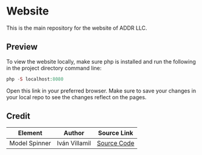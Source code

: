 # Website
This is the main repository for the website of ADDR LLC. 

## Preview 
To view the website locally, make sure php is installed and run the following in the project directory command line: <br>
```php
php -S localhost:8080
```
Open this link in your preferred browser. Make sure to save your changes in your local repo to see the changes reflect on the pages.


## Credit 
| Element | Author       | Source Link                                                                 |
|---------|--------------|-----------------------------------------------------------------------------|
| Model Spinner | Iván Villamil | [Source Code](https://www.sliderrevolution.com/resources/css-loaders/) |